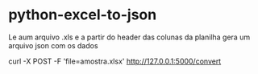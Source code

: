 # python-excel-to-json
Le aum arquivo .xls e a partir do header das colunas da planilha gera um arquivo json com os dados


curl -X POST -F 'file=amostra.xlsx' http://127.0.0.1:5000/convert